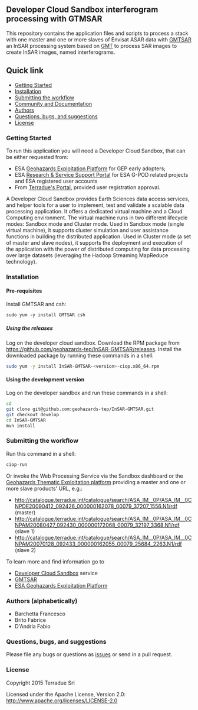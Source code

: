 ## Developer Cloud Sandbox interferogram processing with GTMSAR

This repository contains the application files and scripts to process a stack with one master and one or more slaves of Envisat ASAR data with [GMTSAR](http://topex.ucsd.edu/gmtsar/) an InSAR processing system based on [GMT](http://gmt.soest.hawaii.edu/) to process SAR images to create InSAR images, named interferograms.

## Quick link
 
* [Getting Started](#getting-started)
* [Installation](#installation)
* [Submitting the workflow](#submit)
* [Community and Documentation](#community)
* [Authors](#authors)
* [Questions, bugs, and suggestions](#questions)
* [License](#license)

### <a name="getting-started"></a>Getting Started 

To run this application you will need a Developer Cloud Sandbox, that can be either requested from:
* ESA [Geohazards Exploitation Platform](https://geohazards-tep.eo.esa.int) for GEP early adopters;
* ESA [Research & Service Support Portal](http://eogrid.esrin.esa.int/cloudtoolbox/) for ESA G-POD related projects and ESA registered user accounts
* From [Terradue's Portal](http://www.terradue.com/partners), provided user registration approval. 

A Developer Cloud Sandbox provides Earth Sciences data access services, and helper tools for a user to implement, test and validate a scalable data processing application. It offers a dedicated virtual machine and a Cloud Computing environment.
The virtual machine runs in two different lifecycle modes: Sandbox mode and Cluster mode. 
Used in Sandbox mode (single virtual machine), it supports cluster simulation and user assistance functions in building the distributed application.
Used in Cluster mode (a set of master and slave nodes), it supports the deployment and execution of the application with the power of distributed computing for data processing over large datasets (leveraging the Hadoop Streaming MapReduce technology). 
### <a name="installation"></a>Installation

#### Pre-requisites

Install GMTSAR and csh:

```
sudo yum -y install GMTSAR csh
```

##### Using the releases

Log on the developer cloud sandbox. Download the RPM package from https://github.com/geohazards-tep/InSAR-GMTSAR/releases. 
Install the downloaded package by running these commands in a shell:

```bash
sudo yum -y install InSAR-GMTSAR-<version>-ciop.x86_64.rpm
```

#### Using the development version

Log on the developer sandbox and run these commands in a shell:

```bash
cd
git clone git@github.com:geohazards-tep/InSAR-GMTSAR.git
git checkout develop
cd InSAR-GMTSAR
mvn install
```

### <a name="submit"></a>Submitting the workflow

Run this command in a shell:

```bash
ciop-run
```
Or invoke the Web Processing Service via the Sandbox dashboard or the [Geohazards Thematic Exploitation platform](https://geohazards-tep.eo.esa.int) providing a master and one or more slave products' URL, e.g.:

* http://catalogue.terradue.int/catalogue/search/ASA_IM__0P/ASA_IM__0CNPDE20090412_092426_000000162078_00079_37207_1556.N1/rdf (master)
* http://catalogue.terradue.int/catalogue/search/ASA_IM__0P/ASA_IM__0CNPAM20080427_092430_000000172068_00079_32197_3368.N1/rdf (slave 1)
* http://catalogue.terradue.int/catalogue/search/ASA_IM__0P/ASA_IM__0CNPAM20070128_092433_000000162055_00079_25684_2263.N1/rdf (slave 2)

To learn more and find information go to 

* [Developer Cloud Sandbox](http://docs.terradue.com/developer) service 
* [GMTSAR](http://topex.ucsd.edu/gmtsar/)
* [ESA Geohazards Exploitation Platform](https://geohazards-tep.eo.esa.int)

### <a name="authors"></a>Authors (alphabetically)

* Barchetta Francesco
* Brito Fabrice
* D'Andria Fabio

### <a name="questions"></a>Questions, bugs, and suggestions

Please file any bugs or questions as [issues](https://github.com/geohazards-tep/InSAR-GMTSAR/issues/new) or send in a pull request.

### <a name="license"></a>License

Copyright 2015 Terradue Srl

Licensed under the Apache License, Version 2.0: http://www.apache.org/licenses/LICENSE-2.0
